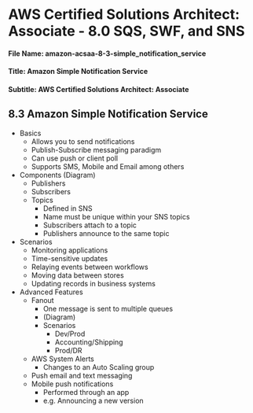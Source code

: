 AWS Certified Solutions Architect: Associate - 8.0 SQS, SWF, and SNS
============================================================

#### File Name: amazon-acsaa-8-3-simple_notification_service
#### Title: Amazon Simple Notification Service
#### Subtitle: AWS Certified Solutions Architect: Associate

8.3 Amazon Simple Notification Service
------------------------------------------------------------

* Basics
	+ Allows you to send notifications
	+ Publish-Subscribe messaging paradigm
	+ Can use push or client poll
	+ Supports SMS, Mobile and Email among others
* Components (Diagram)
	+ Publishers
	+ Subscribers
	+ Topics
		- Defined in SNS
		- Name must be unique within your SNS topics
		- Subscribers attach to a topic
		- Publishers announce to the same topic
* Scenarios
	+ Monitoring applications
	+ Time-sensitive updates
	+ Relaying events between workflows
	+ Moving data between stores
	+ Updating records in business systems
* Advanced Features
	+ Fanout
		- One message is sent to multiple queues
		- (Diagram)
		- Scenarios
			+ Dev/Prod
			+ Accounting/Shipping
			+ Prod/DR
	+ AWS System Alerts
		- Changes to an Auto Scaling group
	+ Push email and text messaging
	+ Mobile push notifications
		- Performed through an app
		- e.g. Announcing a new version